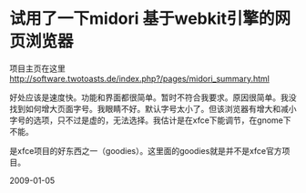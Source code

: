 # 试用了一下midori 基于webkit引擎的网页浏览器

项目主页在这里
http://software.twotoasts.de/index.php?/pages/midori_summary.html

好处应该是速度快。功能和界面都很简单。暂时不符合我要求。原因很简单。我没找到如何增大页面字号。我眼睛不好。默认字号太小了。但该浏览器有增大和减小字号的选项，只不过是虚的，无法选择。我估计是在xfce下能调节，在gnome下不能。

是xfce项目的好东西之一（goodies）。这里面的goodies就是并不是xfce官方项目。

2009-01-05